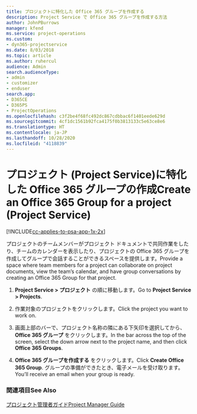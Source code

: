 ```yaml
---
title: プロジェクトに特化した Office 365 グループを作成する
description: Project Service で Office 365 グループを作成する方法
author: JohnPBurrows
manager: kfend
ms.service: project-operations
ms.custom:
- dyn365-projectservice
ms.date: 8/03/2018
ms.topic: article
ms.author: ruhercul
audience: Admin
search.audienceType:
- admin
- customizer
- enduser
search.app:
- D365CE
- D365PS
- ProjectOperations
ms.openlocfilehash: c3f2be4f68fc492dc867cdbbac6f1401eede629d
ms.sourcegitcommit: 4cf1dc1561b92fca4175f0b3813133c5e63ce8e6
ms.translationtype: HT
ms.contentlocale: ja-JP
ms.lasthandoff: 10/28/2020
ms.locfileid: "4118839"
---
```

# <a name="create-an-office-365-group-for-a-project-project-service"></a><span data-ttu-id="2a207-103">プロジェクト (Project Service)に特化した Office 365 グループの作成</span><span class="sxs-lookup"><span data-stu-id="2a207-103">Create an Office 365 Group for a project (Project Service)</span></span>

[!INCLUDE[cc-applies-to-psa-app-1x-2x](../includes/cc-applies-to-psa-app-1x-2x.md)]

<span data-ttu-id="2a207-104">プロジェクトのチームメンバーがプロジェクト ドキュメントで共同作業をしたり、チームのカレンダーを表示したり、プロジェクトの Office 365 グループを作成してグループで会話することができるスペースを提供します。</span><span class="sxs-lookup"><span data-stu-id="2a207-104">Provide a space where team members for a project can collaborate on project documents, view the team’s calendar, and have group conversations by creating an Office 365 Group for that project.</span></span>  
  
1.  <span data-ttu-id="2a207-105">**Project Service > プロジェクト** の順に移動します。</span><span class="sxs-lookup"><span data-stu-id="2a207-105">Go to **Project Service > Projects**.</span></span>  
  
2.  <span data-ttu-id="2a207-106">作業対象のプロジェクトをクリックします。</span><span class="sxs-lookup"><span data-stu-id="2a207-106">Click the project you want to work on.</span></span>  
  
3.  <span data-ttu-id="2a207-107">画面上部のバーで、プロジェクト名称の隣にある下矢印を選択してから、 **Office 365 グループ** をクリックします。</span><span class="sxs-lookup"><span data-stu-id="2a207-107">In the bar across the top of the screen, select the down arrow next to the project name, and then click **Office 365 Groups**.</span></span>  
  
4.  <span data-ttu-id="2a207-108">**Office 365 グループを作成する** をクリックします。</span><span class="sxs-lookup"><span data-stu-id="2a207-108">Click **Create Office 365 Group**.</span></span> <span data-ttu-id="2a207-109">グループの準備ができたとき、電子メールを受け取ります。</span><span class="sxs-lookup"><span data-stu-id="2a207-109">You’ll receive an email when your group is ready.</span></span>  
  
### <a name="see-also"></a><span data-ttu-id="2a207-110">関連項目</span><span class="sxs-lookup"><span data-stu-id="2a207-110">See Also</span></span>  
 [<span data-ttu-id="2a207-111">プロジェクト管理者ガイド</span><span class="sxs-lookup"><span data-stu-id="2a207-111">Project Manager Guide</span></span>](../psa/project-manager-guide.md)
